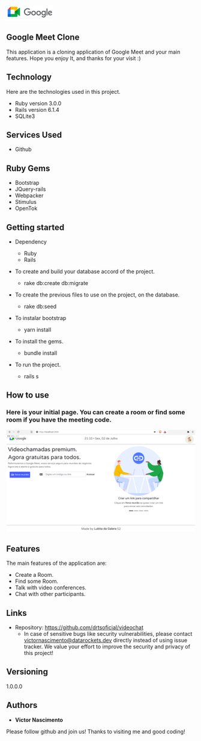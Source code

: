 
![Logo of the project](https://github.com/Lucasdfg07/Google_Meet_Clone/blob/master/app/assets/images/logo.png)


## Google Meet Clone
This application is a cloning application of Google Meet and your main features. Hope you enjoy It, and thanks for your visit :)


## Technology 

Here are the technologies used in this project.

* Ruby version  3.0.0
* Rails version 6.1.4
* SQLite3

## Services Used

* Github

## Ruby Gems

* Bootstrap
* JQuery-rails
* Webpacker
* Stimulus
* OpenTok


## Getting started

* Dependency
  - Ruby  
  - Rails

* To create and build your database accord of the project.
  - rake db:create db:migrate
  
* To create the previous files to use on the project, on the database.
  - rake db:seed

* To instalar bootstrap
  - yarn install
  
* To install the gems.
  - bundle install
  
* To run the project.
  - rails s

## How to use

### Here is your initial page. You can create a room or find some room if you have the meeting code.

![Homepage image](https://github.com/Lucasdfg07/Google_Meet_Clone/blob/master/public/readme/home.png)

## Features

The main features of the application are:
 - Create a Room.
 - Find some Room.
 - Talk with video conferences.
 - Chat with other participants.


## Links
  - Repository: https://github.com/drtsoficial/videochat
    - In case of sensitive bugs like security vulnerabilities, please contact
      victornascimento@datarockets.dev directly instead of using issue tracker. We value your effort
      to improve the security and privacy of this project!

  ## Versioning

  1.0.0.0


  ## Authors

  * **Victor Nascimento** 

  Please follow github and join us!
  Thanks to visiting me and good coding!
